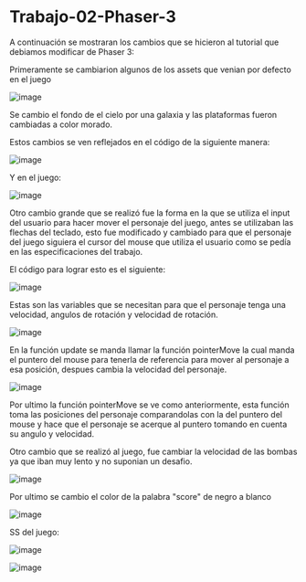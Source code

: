 # Trabajo-02-Phaser-3

A continuación se mostraran los cambios que se hicieron al tutorial que debiamos modificar de Phaser 3:

Primeramente se cambiarion algunos de los assets que venian por defecto en el juego

![image](https://user-images.githubusercontent.com/97976469/153945728-31a39088-18cf-4fe4-a342-cf5406de81a5.png)

Se cambio el fondo de el cielo por una galaxia y las plataformas fueron cambiadas a color morado.

Estos cambios se ven reflejados en el código de la siguiente manera:

![image](https://user-images.githubusercontent.com/97976469/153945788-e43c96a3-ba4b-46e1-ace3-5bedcf2e81fc.png)


Y en el juego:

![image](https://user-images.githubusercontent.com/97976469/153945838-b14f7f1c-8723-4bd7-a144-8a67b4d5b7ef.png)

Otro cambio grande que se realizó fue la forma en la que se utiliza el input del usuario para hacer mover el personaje del juego,
antes se utilizaban las flechas del teclado, esto fue modificado y cambiado para que el personaje del juego siguiera el cursor
del mouse que utiliza el usuario como se pedía en las especificaciones del trabajo.

El código para lograr esto es el siguiente:

![image](https://user-images.githubusercontent.com/97976469/153946033-238fa090-db9c-4eb4-9ec5-d5e5e4da8d54.png)

Estas son las variables que se necesitan para que el personaje tenga una velocidad, angulos de rotación y velocidad de rotación.

![image](https://user-images.githubusercontent.com/97976469/153946134-4d70728d-c9ee-4890-af67-f1e88151d1c8.png)

En la función update se manda llamar la función pointerMove la cual manda el puntero del mouse para tenerla de referencia para mover al personaje a esa posición, despues
cambia la velocidad del personaje.

![image](https://user-images.githubusercontent.com/97976469/153946338-ba8bb06a-9a64-41b0-a19d-4508b62d7850.png)

Por ultimo la función pointerMove se ve como anteriormente, esta función toma las posiciones del personaje comparandolas con la del puntero del mouse y hace que el
personaje se acerque al puntero tomando en cuenta su angulo y velocidad.

Otro cambio que se realizó al juego, fue cambiar la velocidad de las bombas ya que iban muy lento y no suponian un desafio.

![image](https://user-images.githubusercontent.com/97976469/153946553-c25d31bf-a366-4ea8-8e17-25d0b6ef5602.png)

Por ultimo se cambio el color de la palabra "score" de negro a blanco

![image](https://user-images.githubusercontent.com/97976469/153946608-2cf03244-14c6-4419-ad3b-2309d1962d08.png)


SS del juego:

![image](https://user-images.githubusercontent.com/97976469/153946655-9f1e1f49-44d1-4508-9a09-2ff4881e17a9.png)

![image](https://user-images.githubusercontent.com/97976469/153946685-8b31929e-c863-41be-8228-5ad0434458c2.png)
